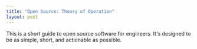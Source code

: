 ```yaml
---
title: "Open Source: Theory of Operation"
layout: post
---
```


This is a short guide to open source software for engineers.  It's designed to be as simple, short, and actionable as possible.

<!--jump-->
